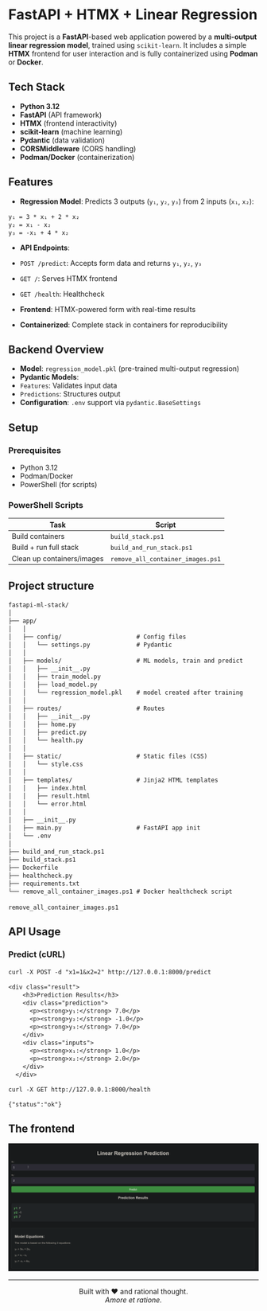 # FastAPI + HTMX + Linear Regression

This project is a **FastAPI**-based web application powered by a **multi-output linear regression model**, trained using `scikit-learn`. It includes a simple **HTMX** frontend for user interaction and is fully containerized using **Podman** or **Docker**.

## Tech Stack

- **Python 3.12**
- **FastAPI** (API framework)
- **HTMX** (frontend interactivity)
- **scikit-learn** (machine learning)
- **Pydantic** (data validation)
- **CORSMiddleware** (CORS handling)
- **Podman/Docker** (containerization)

## Features

- **Regression Model**: Predicts 3 outputs (`y₁`, `y₂`, `y₃`) from 2 inputs (`x₁`, `x₂`):

```
y₁ = 3 * x₁ + 2 * x₂
y₂ = x₁ - x₂
y₃ = -x₁ + 4 * x₂
```

- **API Endpoints**:
- `POST /predict`: Accepts form data and returns `y₁`, `y₂`, `y₃`
- `GET /`: Serves HTMX frontend
- `GET /health`: Healthcheck

- **Frontend**: HTMX-powered form with real-time results
- **Containerized**: Complete stack in containers for reproducibility

## Backend Overview

- **Model**: `regression_model.pkl` (pre-trained multi-output regression)
- **Pydantic Models**:
- `Features`: Validates input data
- `Predictions`: Structures output
- **Configuration**: `.env` support via `pydantic.BaseSettings`

## Setup

### Prerequisites

- Python 3.12
- Podman/Docker
- PowerShell (for scripts)

### PowerShell Scripts

| Task                               | Script                           |
|------------------------------------|----------------------------------|
| Build containers                   | `build_stack.ps1`                |
| Build + run full stack             | `build_and_run_stack.ps1`        |
| Clean up containers/images         | `remove_all_container_images.ps1`|


## Project structure
```
fastapi-ml-stack/
│
├── app/
│   │
│   ├── config/                     # Config files
│   │   └── settings.py             # Pydantic
│   │
│   ├── models/                     # ML models, train and predict
│   │   ├── __init__.py
│   │   ├── train_model.py          
│   │   ├── load_model.py           
│   │   └── regression_model.pkl    # model created after training
│   │
│   ├── routes/                     # Routes
│   │   ├── __init__.py
│   │   ├── home.py
│   │   ├── predict.py
│   │   └── health.py
│   │
│   ├── static/                     # Static files (CSS)
│   │   └── style.css
│   │
│   ├── templates/                  # Jinja2 HTML templates
│   │   ├── index.html
│   │   ├── result.html
│   │   └── error.html
│   │
│   ├── __init__.py
│   ├── main.py                     # FastAPI app init
│   └── .env
│
├── build_and_run_stack.ps1
├── build_stack.ps1
├── Dockerfile
├── healthcheck.py
├── requirements.txt 
└── remove_all_container_images.ps1 # Docker healthcheck script

remove_all_container_images.ps1
```

## API Usage

### Predict (cURL)

```
curl -X POST -d "x1=1&x2=2" http://127.0.0.1:8000/predict
```
```
<div class="result">
    <h3>Prediction Results</h3>
    <div class="prediction">
      <p><strong>y₁:</strong> 7.0</p>
      <p><strong>y₂:</strong> -1.0</p>
      <p><strong>y₃:</strong> 7.0</p>
    </div>
    <div class="inputs">
      <p><strong>x₁:</strong> 1.0</p>
      <p><strong>x₂:</strong> 2.0</p>
    </div>
  </div>
```
```
curl -X GET http://127.0.0.1:8000/health
```
```
{"status":"ok"}
```


## The frontend
![Frontend](/images/fe.png)

---

<p align="center">
  Built with ❤️ and rational thought.<br>
  <em>Amore et ratione.</em>
</p>


